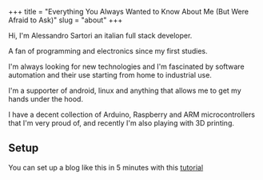 +++
title = "Everything You Always Wanted to Know About Me (But Were Afraid to Ask)"
slug = "about"
+++

Hi, I'm Alessandro Sartori an italian full stack developer.

A fan of programming and electronics since my first studies.

I'm always looking for new technologies and I'm fascinated by software automation and their use starting from home to industrial use.

I'm a supporter of android, linux and anything that allows me to get my hands under the hood.

I have a decent collection of Arduino, Raspberry and ARM microcontrollers that I'm very proud of, and recently I'm also playing with 3D printing.

## Setup

You can set up a blog like this in 5 minutes with this [tutorial](https://gohugo.io/hosting-and-deployment/hosting-on-github/)
